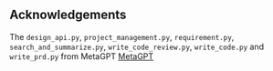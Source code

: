 ## Acknowledgements
The ```design_api.py```,  ```project_management.py```, ```requirement.py```, ```search_and_summarize.py```, ```write_code_review.py```, ```write_code.py``` and ```write_prd.py``` from MetaGPT [MetaGPT](https://github.com/geekan/MetaGPT)